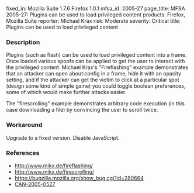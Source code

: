 fixed_in: Mozilla Suite 1.7.6
          Firefox 1.0.1
mfsa_id: 2005-27
page_title: MFSA 2005-27: Plugins can be used to load privileged content
products: Firefox, Mozilla Suite
reporter: Michael Krax
risk: Moderate
severity: Critical
title: Plugins can be used to load privileged content

<h3>Description</h3>

<p>Plugins (such as flash) can be used to load privileged content into a frame.
Once loaded various spoofs can be applied to get the user to interact
with the privileged content. Michael Krax's "Fireflashing" example
demonstrates that an attacker can open about:config in a frame, hide it
with an opacity setting, and if the attacker can get the victim to click
at a particular spot (design some kind of simple game) you could toggle
boolean preferences, some of which would make further attacks easier.</p>

<p>The "firescrolling" example demonstrates arbitrary code execution
(in this case downloading a file) by convincing the user to scroll twice.</p>

<h3>Workaround</h3>

<p>Upgrade to a fixed version. Disable JavaScript.</p>

<h3>References</h3>

<ul>
<li><a class="ex-ref" href="http://www.mikx.de/fireflashing/">http://www.mikx.de/fireflashing/</a></li>
<li><a class="ex-ref" href="http://www.mikx.de/firescrolling/">http://www.mikx.de/firescrolling/</a></li>
<li><a href="https://bugzilla.mozilla.org/show_bug.cgi?id=280664">
https://bugzilla.mozilla.org/show_bug.cgi?id=280664</a></li>
<li><a class="ex-ref" href="http://cve.mitre.org/cgi-bin/cvename.cgi?name=CAN-2005-0527">CAN-2005-0527</a></li>
</ul>




